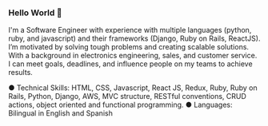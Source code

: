 ### Hello World 👋

I'm a Software Engineer with experience with multiple languages (python, ruby, and javascript) and their frameworks (Django, Ruby on Rails, ReactJS).  I’m motivated by solving tough problems and creating scalable solutions. With a background in electronics engineering, sales, and customer service. I can meet goals, deadlines, and influence people on my teams to achieve results. 

● Technical Skills: HTML, CSS, Javascript, React JS, Redux, Ruby, Ruby on Rails,  Python, Django, AWS, MVC structure, RESTful conventions, CRUD actions, object oriented and functional programming.
● Languages: Bilingual in English and Spanish
